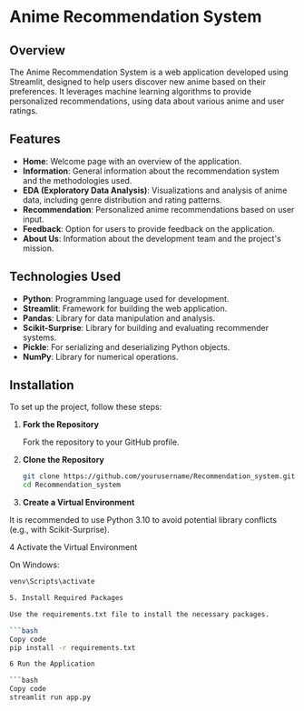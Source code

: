 # Anime Recommendation System

## Overview

The Anime Recommendation System is a web application developed using Streamlit, designed to help users discover new anime based on their preferences. It leverages machine learning algorithms to provide personalized recommendations, using data about various anime and user ratings.

## Features

- **Home**: Welcome page with an overview of the application.
- **Information**: General information about the recommendation system and the methodologies used.
- **EDA (Exploratory Data Analysis)**: Visualizations and analysis of anime data, including genre distribution and rating patterns.
- **Recommendation**: Personalized anime recommendations based on user input.
- **Feedback**: Option for users to provide feedback on the application.
- **About Us**: Information about the development team and the project's mission.

## Technologies Used

- **Python**: Programming language used for development.
- **Streamlit**: Framework for building the web application.
- **Pandas**: Library for data manipulation and analysis.
- **Scikit-Surprise**: Library for building and evaluating recommender systems.
- **Pickle**: For serializing and deserializing Python objects.
- **NumPy**: Library for numerical operations.

## Installation

To set up the project, follow these steps:

1. **Fork the Repository**

   Fork the repository to your GitHub profile.

2. **Clone the Repository**

   ```bash
   git clone https://github.com/yourusername/Recommendation_system.git
   cd Recommendation_system

3. **Create a Virtual Environment**

  It is recommended to use Python 3.10 to avoid potential library conflicts (e.g., with Scikit-Surprise).

4 Activate the Virtual Environment

  On Windows:

  ```bash
  venv\Scripts\activate

5. Install Required Packages

  Use the requirements.txt file to install the necessary packages.

  ```bash
  Copy code
  pip install -r requirements.txt

6 Run the Application

  ```bash
  Copy code
  streamlit run app.py